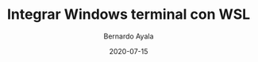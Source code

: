 ---
title: "Integrar Windows terminal con WSL"
author: "Bernardo Ayala"
type: "posts"
date: 2020-07-15
draft: true
categories: "Tecnología"
tags: ["terminal"]
icon: "/img/icons/console.png"
---